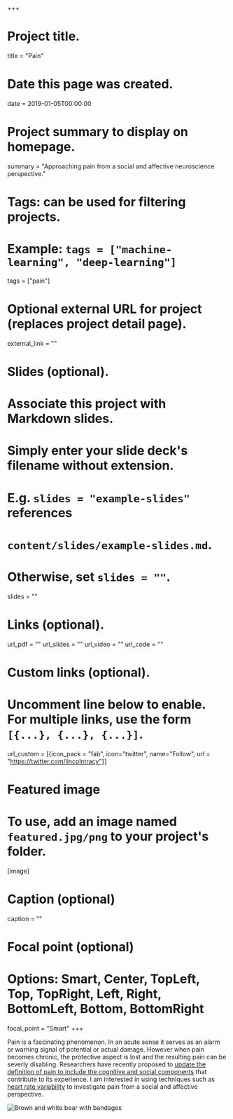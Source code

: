 +++
# Project title.
title = "Pain"

# Date this page was created.
date = 2019-01-05T00:00:00

# Project summary to display on homepage.
summary = "Approaching pain from a social and affective neuroscience perspective."

# Tags: can be used for filtering projects.
# Example: `tags = ["machine-learning", "deep-learning"]`
tags = ["pain"]

# Optional external URL for project (replaces project detail page).
external_link = ""

# Slides (optional).
#   Associate this project with Markdown slides.
#   Simply enter your slide deck's filename without extension.
#   E.g. `slides = "example-slides"` references 
#   `content/slides/example-slides.md`.
#   Otherwise, set `slides = ""`.
slides = ""

# Links (optional).
url_pdf = ""
url_slides = ""
url_video = ""
url_code = ""

# Custom links (optional).
#   Uncomment line below to enable. For multiple links, use the form `[{...}, {...}, {...}]`.
url_custom = [{icon_pack = "fab", icon="twitter", name="Follow", url = "https://twitter.com/lincolntracy"}]

# Featured image
# To use, add an image named `featured.jpg/png` to your project's folder. 
[image]
  # Caption (optional)
  caption = ""
  
  # Focal point (optional)
  # Options: Smart, Center, TopLeft, Top, TopRight, Left, Right, BottomLeft, Bottom, BottomRight
  focal_point = "Smart"
+++

Pain is a fascinating phenomenon. In an acute sense it serves as an alarm or warning signal of potential or actual damage. However when pain becomes chronic, the protective aspect is lost and the resulting pain can be severly disabling. Researchers have recently proposed to [update the definition of pain to include the cognitive and social components](https://www.ncbi.nlm.nih.gov/pubmed/27200490) that contribute to its experience. I am interested in using techniques such as [heart rate variability](/project/hrv) to investigate pain from a social and affective perspective.

![Brown and white bear with bandages](/img/teddy.jpg)
